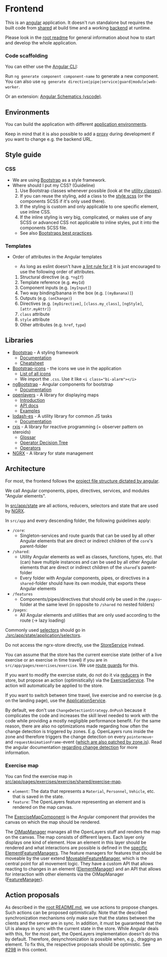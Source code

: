 # Frontend

This is an [angular](https://angular.io/) application. It doesn't run standalone but requires the built code from [shared](../shared) at build time and a working [backend](../backend) at runtime.

Please look in the [root readme](../README.md) for general information about how to start and develop the whole application.

### Code scaffolding

You can either use the [Angular CLI](https://angular.io/cli):

Run `ng generate component component-name` to generate a new component. You can also use `ng generate directive|pipe|service|guard|module|web-worker`.

Or an extension:
[Angular Schematics (vscode)](https://marketplace.visualstudio.com/items?itemName=cyrilletuzi.angular-schematics).

## Environments

You can build the application with different [application environments](https://angular.io/guide/build).

Keep in mind that it is also possible to add a [proxy](https://angular.io/guide/build#proxying-to-a-backend-server) during development if you want to change e.g. the backend URL.

## Style guide

### CSS

-   We are using [Bootstrap](https://getbootstrap.com) as a style framework.
-   Where should I put my CSS? (Guideline)
    1. Use Bootstrap classes whenever possible (look at the [utility classes](https://getbootstrap.com/docs/5.0/utilities/api/)).
    2. If you can reuse the styling, add a class to the [style.scss](./src/styles.scss) (or the components SCSS if it's only used there).
    3. If the styling is custom and only applicable to one specific element, use inline CSS.
    4. If the inline styling is very big, complicated, or makes use of any SCSS or advanced CSS not applicable to inline styles, put it into the components SCSS file.
    -   See also [Bootstraps best practices](https://getbootstrap.com/docs/5.0/extend/approach/#summary).

### Templates

-   Order of attributes in the Angular templates

    -   As long as eslint doesn't have [a lint rule for it](https://github.com/angular-eslint/angular-eslint/pull/605) it is just encouraged to use the following order of attributes.

    1. Structural directive (e.g. `*ngIf`)
    2. Template reference (e.g. `#myId`)
    3. Component inputs (e.g. `[myInput]`)
    4. Two way binding/banana in the box (e.g. `[(myBanana)]`)
    5. Outputs (e.g. `(onChange)`)
    6. Directives (e.g. `[myDirective]`, `[class.my_class]`, `[ngStyle]`, `[attr.myAttr]`)
    7. `class` attribute
    8. `style` attribute
    9. Other attributes (e.g. `href`, `type`)

## Libraries

-   [Bootstrap](https://getbootstrap.com) - A styling framework
    -   [Documentation](https://getbootstrap.com/docs)
    -   [Cheatsheet](https://getbootstrap.com/docs/5.1/examples/cheatsheet/)
-   [Bootstrap-icons](https://icons.getbootstrap.com/) - the icons we use in the application
    -   [List of all icons](https://icons.getbootstrap.com/#icons)
    -   We import the `.css`. Use it like `<i class="bi-alarm"></i>`
-   [ngBootstrap](https://ng-bootstrap.github.io/) - Angular components for bootstrap
    -   [Documentation](https://ng-bootstrap.github.io/#/components/accordion/examples)
-   [openlayers](https://openlayers.org/) - A library for displaying maps
    -   [Introduction](https://openlayers.org/workshop/en/)
    -   [API docs](https://openlayers.org/en/latest/apidoc/)
    -   [Examples](https://openlayers.org/en/latest/examples/)
-   [lodash-es](https://lodash.com/) - A utility library for common JS tasks
    -   [Documentation](https://lodash.com/docs)
-   [rxjs](https://rxjs-dev.firebaseapp.com/) - A library for reactive programming (= observer pattern on steroids)
    -   [Glossar](https://rxjs-dev.firebaseapp.com/guide/glossary-and-semantics)
    -   [Operator Decision Tree](https://rxjs-dev.firebaseapp.com/operator-decision-tree)
    -   [Operators](https://rxjs.dev/api?query=operators)
-   [NGRX](https://ngrx.io/) - A library for state management

## Architecture

For most, the frontend follows the [project file structure dictated by angular](https://angular.io/guide/file-structure).

We call Angular components, pipes, directives, services, and modules "Angular elements".

In [src/app/state](./src/app/state) are all actions, reducers, selectors and state that are used by [NGRX](https://ngrx.io/).

In `src/app` and every descending folder, the following guidelines apply:

-   `/core`:
    -   Singleton-services and route guards that can be used by all other Angular elements that are direct or indirect children of the `core`'s parent-folder
-   `/shared`:
    -   Utility Angular elements as well as classes, functions, types, etc. that (can) have multiple instances and can be used by all other Angular elements that are direct or indirect children of the `shared`'s parent-folder
    -   Every folder with Angular components, pipes, or directives in a `shared`-folder should have its own module, that exports these Angular elements
-   `/features`
    -   Components/pipes/directives that should only be used in the `/pages`-folder at the same level (in opposite to `/shared` no nested folders)
-   `/pages`:
    -   All Angular elements and utilities that are only used according to the route (-> lazy loading)

Commonly used [selectors](https://ngrx.io/guide/store/selectors) should go in [./src/app/state/application/selectors](./src/app/state/application/selectors/).

Do not access the ngrx-store directly, use the [StoreService](./src/app/core/store.service.ts) instead.

You can assume that the store has the current exercise state (either of a live exercise or an exercise in time travel) if you are in `src/app/pages/exercises/exercise`. We use [route guards](https://angular.io/guide/router-tutorial-toh#canactivate-requiring-authentication) for this.

If you want to modify the exercise state, do not do it via [reducers](https://ngrx.io/guide/store/reducers) in the store, but propose an action (optimistically) via the [ExerciseService](./src/app/core/exercise.service.ts). The action will automatically be applied to the store.

If you want to switch between time travel, live exercise and no exercise (e.g. on the landing page), use the [ApplicationService](./src/app/core/application.service.ts).

By default, we don't use `ChangeDetectionStrategy.OnPush` because it complicates the code and increases the skill level needed to work with the code while providing a mostly negligible performance benefit.
For the same reason, there are also no optimizations made regarding how often the change detection is triggered by zones. E.g. OpenLayers runs inside the zone and therefore triggers the change detection on every `pointermove`- and `requestAnimationFrame`-event ([which are also patched by zone.js](frontend\src\polyfills.ts)). Read the angular documentation [regarding change detection](https://angular.io/guide/change-detection) for more information.

### Exercise map

You can find the exercise map in [src/app/pages/exercises/exercise/shared/exercise-map](src/app/pages/exercises/exercise/shared/exercise-map).

-   `element`: The data that represents a `Material`, `Personnel`, `Vehicle`, etc. that is saved in the state.
-   `feature`: The OpenLayers feature representing an element and is rendered on the map canvas.

The [ExerciseMapComponent](src/app/pages/exercises/exercise/shared/exercise-map/exercise-map.component.ts) is the Angular component that provides the canvas on which the map should be rendered.

The [OlMapManager](src/app/pages/exercises/exercise/shared/exercise-map/utility/ol-map-manager.ts) manages all the OpenLayers stuff and renders the map on the canvas.
The map consists of different layers. Each layer only displays one kind of element. How an element in this layer should be rendered and what interactions are possible is defined in the [specific ElementFeatureManagers](src/app/pages/exercises/exercise/shared/exercise-map/feature-managers).
The feature managers for features that should be moveable by the user extend [MoveableFeatureManager](src/app/pages/exercises/exercise/shared/exercise-map/feature-managers/moveable-feature-manager.ts), which is the central point for all movement logic.
They have a custom API that allows reacting to changes in an element ([ElementManager](src/app/pages/exercises/exercise/shared/exercise-map/feature-managers/element-manager.ts)) and an API that allows for interaction with other elements via the OlMapManager ([FeatureManager](src/app/pages/exercises/exercise/shared/exercise-map/utility/feature-manager.ts)).

## Action proposals

As described in the [root README.md](../README.md), we use actions to propose changes.
Such actions can be proposed optimistically.
Note that the described synchronization mechanisms only make sure that the states between the clients and the server are in sync. In addition, it must be guaranteed that the UI is always in sync with the current state in the store. While Angular deals with this, for the most part, the OpenLayers implementation doesn't do this by default. Therefore, desynchronization is possible when, e.g., dragging an element. To fix this, the respective proposals should be optimistic.
See [#298](https://github.com/hpi-sam/digital-fuesim-manv/issues/298) in this context.
